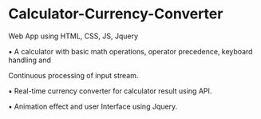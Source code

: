 # Calculator-Currency-Converter

Web App using HTML, CSS, JS, Jquery

▪ A calculator with basic math operations, operator precedence, keyboard handling and

   Continuous processing of input stream.

▪ Real-time currency converter for calculator result using API.

▪ Animation effect and user Interface using Jquery.

